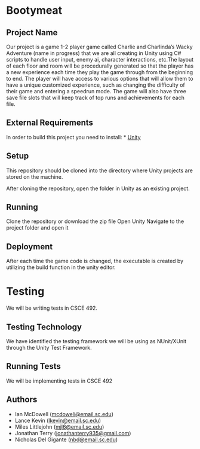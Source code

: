 # Bootymeat
## Project Name
Our project is a game 1-2 player game called Charlie and Charlinda’s Wacky Adventure (name in progress)  that we are all creating in Unity using C# scripts to handle user input, enemy ai, character interactions, etc.The layout of each floor and room will be procedurally generated so that the player has a new experience each time they play the game through from the beginning to end. The player will  have access to various options that will allow them to have a unique customized experience, such as changing the difficulty of their game and entering a speedrun mode. The game will also have three save file slots that will keep track of top runs and achievements for each file. 
## External Requirements

In order to build this project you need to install: * [Unity](https://unity.com/)

## Setup

This repository should be cloned into the directory where Unity projects are stored on the machine. 

After cloning the repository, open the folder in Unity as an existing project.

## Running

Clone the repository or download the zip file
Open Unity
Navigate to the project folder and open it

## Deployment

After each time the game code is changed, the executable is created by utilizing the build function in the unity editor.


# Testing

We will be writing tests in CSCE 492.

## Testing Technology

We have identified the testing framework we will be using as NUnit/XUnit through the Unity Test Framework.

## Running Tests

We will be implementing tests in CSCE 492

## Authors

- Ian McDowell (mcdoweli@email.sc.edu)
- Lance Kevin  (lkevin@email.sc.edu)
- Miles Littlejohn (mjl6@email.sc.edu)
- Jonathan Terry (jonathanterry935@gmail.com)
- Nicholas Del Gigante (nbd@email.sc.edu)
